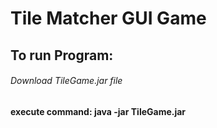 # Tile Matcher GUI Game

## To run Program:

###### Download TileGame.jar file

**execute command: java -jar TileGame.jar**
